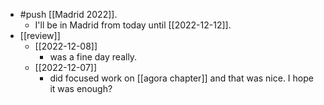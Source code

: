 - #push [[Madrid 2022]].
  - I'll be in Madrid from today until [[2022-12-12]].
- [[review]]
  - [[2022-12-08]]
    - was a fine day really.
  - [[2022-12-07]]
    - did focused work on [[agora chapter]] and that was nice. I hope it was enough?

